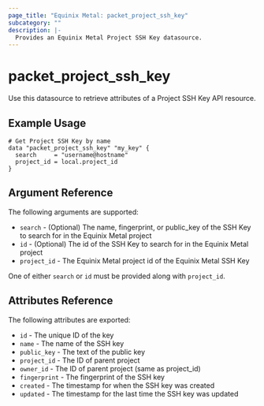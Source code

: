 ```yaml
---
page_title: "Equinix Metal: packet_project_ssh_key"
subcategory: ""
description: |-
  Provides an Equinix Metal Project SSH Key datasource.
---
```


# packet\_project\_ssh\_key

Use this datasource to retrieve attributes of a Project SSH Key API resource.

## Example Usage

```hcl
# Get Project SSH Key by name
data "packet_project_ssh_key" "my_key" {
  search     = "username@hostname"
  project_id = local.project_id
}
```

## Argument Reference

The following arguments are supported:

* `search` - (Optional) The name, fingerprint, or public_key of the SSH Key to search for
  in the Equinix Metal project
* `id` - (Optional) The id of the SSH Key to search for in the Equinix Metal project
* `project_id` - The Equinix Metal project id of the Equinix Metal SSH Key

One of either `search` or `id` must be provided along with `project_id`.

## Attributes Reference

The following attributes are exported:

* `id` - The unique ID of the key
* `name` - The name of the SSH key
* `public_key` - The text of the public key
* `project_id` - The ID of parent project
* `owner_id` - The ID of parent project (same as project_id)
* `fingerprint` - The fingerprint of the SSH key
* `created` - The timestamp for when the SSH key was created
* `updated` - The timestamp for the last time the SSH key was updated
